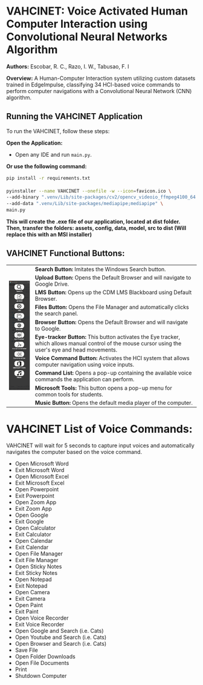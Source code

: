 # VAHCINET: Voice Activated Human Computer Interaction using Convolutional Neural Networks Algorithm
**Authors:** Escobar, R. C., Razo, I. W., Tabusao, F. I

**Overview:** A Human-Computer Interaction system utilizing custom datasets trained in EdgeImpulse, classifying 34 HCI-based voice commands to perform computer navigations with a Convolutional Neural Network (CNN) algorithm.

## Running the VAHCINET Application

To run the VAHCINET, follow these steps:

**Open the Application:**
   - Open any IDE and run `main.py`.

   **Or use the following command:**

   ```bash
   pip install -r requirements.txt

   pyinstaller --name VAHCINET --onefile -w --icon=favicon.ico \
   --add-binary ".venv/Lib/site-packages/cv2/opencv_videoio_ffmpeg4100_64.dll;cv2" \
   --add-data ".venv/Lib/site-packages/mediapipe;mediapipe" \
   main.py
   ```

**This will create the .exe file of our application, located at dist folder.**
**Then, transfer the folders: assets, config, data, model, src to dist (Will replace this with an MSI installer)**

## VAHCINET Functional Buttons:

<table>
  <tr>
    <td rowspan="10" style="vertical-align: middle; text-align: center;"><img src="/assets/thumbnail.PNG" alt="Website Thumbnail" style="width:150px;"></td>
    <td><strong>Search Button:</strong> Imitates the Windows Search button.</td>
  </tr>
  <tr>
    <td><strong>Upload Button:</strong> Opens the Default Browser and will navigate to Google Drive.</td>
  </tr>
  <tr>
    <td><strong>LMS Button:</strong> Opens up the CDM LMS Blackboard using Default Browser.</td>
  </tr>
  <tr>
    <td><strong>Files Button:</strong> Opens the File Manager and automatically clicks the search panel.</td>
  </tr>
  <tr>
    <td><strong>Browser Button:</strong> Opens the Default Browser and will navigate to Google.</td>
  </tr>
  <tr>
    <td><strong>Eye-tracker Button:</strong> This button activates the Eye tracker, which allows manual control of the mouse cursor using the user's eye and head movements.</td>
  </tr>
  <tr>
    <td><strong>Voice Command Button:</strong> Activates the HCI system that allows computer navigation using voice inputs.</td>
  </tr>
  <tr>
    <td><strong>Command List:</strong> Opens a pop-up containing the available voice commands the application can perform.</td>
  </tr>
  <tr>
    <td><strong>Microsoft Tools:</strong> This button opens a pop-up menu for common tools for students.</td>
  </tr>
  <tr>
    <td><strong>Music Button:</strong> Opens the default media player of the computer.</td>
  </tr>
</table>




# VAHCINET List of Voice Commands:
VAHCINET will wait for 5 seconds to capture input voices and automatically navigates the computer based on the voice command.
 - Open Microsoft Word
 - Exit Microsoft Word
 - Open Microsoft Excel
 - Exit Microsoft Excel
 - Open Powerpoint
 - Exit Powerpoint
 - Open Zoom App
 - Exit Zoom App
 - Open Google
 - Exit Google
 - Open Calculator
 - Exit Calculator
 - Open Calendar
 - Exit Calendar
 - Open File Manager
 - Exit File Manager
 - Open Sticky Notes
 - Exit Sticky Notes
 - Open Notepad
 - Exit Notepad
 - Open Camera
 - Exit Camera
 - Open Paint
 - Exit Paint
 - Open Voice Recorder
 - Exit Voice Recorder
 - Open Google and Search <User Define> (i.e. Cats)
 - Open Youtube and Search <User Define> (i.e. Cats)
 - Open Browser and Search <User Define> (i.e. Cats)
 - Save File
 - Open Folder Downloads
 - Open File Documents
 - Print 
 - Shutdown Computer


